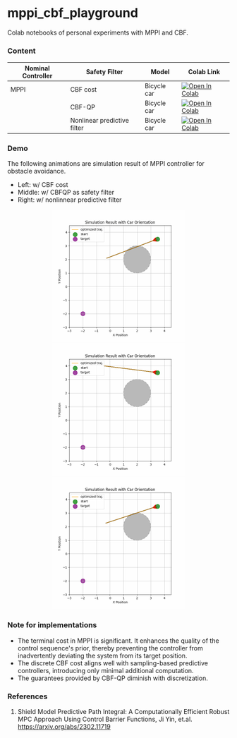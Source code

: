 # mppi_cbf_playground
Colab notebooks of personal experiments with MPPI and CBF.

### Content


| Nominal Controller | Safety Filter               | Model       | Colab Link                                                                                                                                                                                     |
| ------------------ | --------------------------- | ----------- | ---------------------------------------------------------------------------------------------------------------------------------------------------------------------------------------------- |
| MPPI               | CBF cost                    | Bicycle car | [![Open In Colab](https://colab.research.google.com/assets/colab-badge.svg)](https://colab.research.google.com/github/shaoanlu/mppi_cbf_playground/blob/main/bicycle_mppi_cbf_shielding.ipynb) |
|                    | CBF-QP                      | Bicycle car | [![Open In Colab](https://colab.research.google.com/assets/colab-badge.svg)](https://colab.research.google.com/github/shaoanlu/mppi_cbf_playground/blob/main/bicycle_mppi_cbf_shielding.ipynb) |
|                    | Nonlinear predictive filter | Bicycle car | [![Open In Colab](https://colab.research.google.com/assets/colab-badge.svg)](https://colab.research.google.com/github/shaoanlu/mppi_cbf_playground/blob/main/bicycle_mppi_cbf_shielding.ipynb) |

### Demo
The following animations are simulation result of MPPI controller for obstacle avoidance.
- Left: w/ CBF cost
- Middle: w/ CBFQP as safety filter
- Right: w/ nonlinnear predictive filter
<p align="center">
  <img src="mppi_anim.gif" width=300> <img src="mppi_cbfqp_anim.gif" width=300> <img src="mppi_shielding_anim.gif" width=300>
</p>


### Note for implementations
- The terminal cost in MPPI is significant. It enhances the quality of the control sequence's prior, thereby preventing the controller from inadvertently deviating the system from its target position.
- The discrete CBF cost aligns well with sampling-based predictive controllers, introducing only minimal additional computation.
- The guarantees provided by CBF-QP diminish with discretization.


### References
1. Shield Model Predictive Path Integral: A Computationally Efficient Robust MPC Approach Using Control Barrier Functions, Ji Yin, et.al. https://arxiv.org/abs/2302.11719
